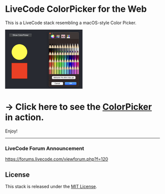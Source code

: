 # LiveCode ColorPicker for the Web

This is a LiveCode stack resembling a macOS-style Color Picker.


<img src="https://raw.githubusercontent.com/RolfKocherhans/ColorPicker/refs/heads/main/ColorPicker.png" alt="Alt Text" style="width:50%; height:auto;">

# -> Click here to see the [ColorPicker](https://rolfkocherhans.github.io/ColorPicker/) in action.


Enjoy!

-----

### LiveCode Forum Announcement
https://forums.livecode.com/viewforum.php?f=120

## License
This stack is released under the [MIT License](https://opensource.org/licenses/MIT).


